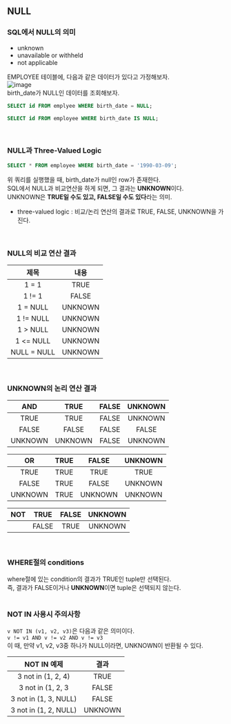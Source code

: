 
## NULL
### SQL에서 NULL의 의미
* unknown
* unavailable or withheld
* not applicable

EMPLOYEE 테이블에, 다음과 같은 데이터가 있다고 가정해보자.\
![image](https://github.com/jub3907/Today-I-Learn/assets/58246682/7ac9549e-a9f0-43fe-9046-f2ca652b3c6b)\
birth_date가 NULL인 데이터를 조회해보자.
```sql
SELECT id FROM emplyee WHERE birth_date = NULL;
```

```sql
SELECT id FROM employee WHERE birth_date IS NULL;
```
<br/>

### NULL과 Three-Valued Logic
```sql
SELECT * FROM employee WHERE birth_date = '1990-03-09';
```
위 쿼리를 실행했을 때, birth_date가 null인 row가 존재한다.\
SQL에서 NULL과 비교연산을 하게 되면, 그 결과는 **UNKNOWN**이다.\
UNKNOWN은 **TRUE일 수도 있고, FALSE일 수도 있다**라는 의미.

* three-valued logic : 비교/논리 연산의 결과로 TRUE, FALSE, UNKNOWN을 가진다.
<br/>

### NULL의 비교 연산 결과
|제목|내용|
|:---:|:---:|
|1 = 1|TRUE|
|1 != 1|FALSE|
|1 = NULL|UNKNOWN|
|1 != NULL|UNKNOWN|
|1 > NULL|UNKNOWN|
|1 <= NULL|UNKNOWN|
|NULL = NULL|UNKNOWN|
<br/>

### UNKNOWN의 논리 연산 결과
|AND|TRUE|FALSE|UNKNOWN|
|:---:|:---:|:---:|:---:|
|TRUE|TRUE|FALSE|UNKNOWN|
|FALSE|FALSE|FALSE|FALSE|
|UNKNOWN|UNKNOWN|FALSE|UNKNOWN|

|OR|TRUE|FALSE|UNKNOWN|
|:---:|:---:|:---:|:---:|
|TRUE|TRUE|TRUE|TRUE|
|FALSE|TRUE|FALSE|UNKNOWN|
|UNKNOWN|TRUE|UNKNOWN|UNKNOWN|

|NOT|TRUE|FALSE|UNKNOWN|
|:---:|:---:|:---:|:---:|
||FALSE|TRUE|UNKNOWN|
<br/>

### WHERE절의 conditions
where절에 있는 condition의 결과가 TRUE인 tuple만 선택된다.\
즉, 결과가 FALSE이거나 **UNKNOWN**이면 tuple은 선택되지 않는다.
<br/>
<br/>

### NOT IN 사용시 주의사항
`v NOT IN (v1, v2, v3)`은 다음과 같은 의미이다.\
`v != v1 AND v != v2 AND v != v3`\
이 때, 만약 v1, v2, v3중 하나가 NULL이라면, UNKNOWN이 반환될 수 있다.

|NOT IN 예제|결과|
|:---:|:---:|
|3 not in (1, 2, 4)|TRUE|
|3 not in (1, 2, 3|FALSE|
|3 not in (1, 3, NULL)|FALSE|
|3 not in (1, 2, NULL)|UNKNOWN|
<br/>